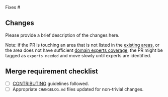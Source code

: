 Fixes #

## Changes

Please provide a brief description of the changes here.

Note: if the PR is touching an area that is not listed in the [existing areas](./../docs/README.md), or the area does not have sufficient [domain experts coverage](./CODEOWNERS), the PR might be tagged as `experts needed` and move slowly until experts are identified.

## Merge requirement checklist

* [ ] [CONTRIBUTING](https://github.com/open-telemetry/semantic-conventions/blob/main/CONTRIBUTING.md) guidelines followed.
* [ ] Appropriate `CHANGELOG.md` files updated for non-trivial changes.
